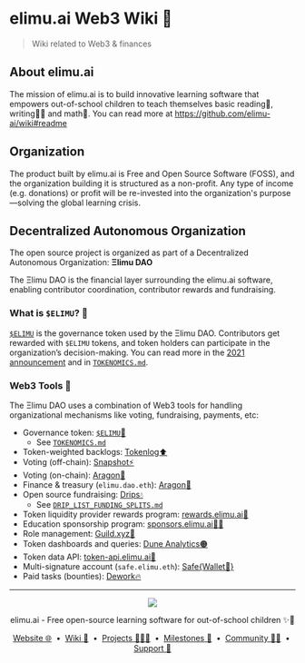 # elimu.ai Web3 Wiki 💎

> Wiki related to Web3 &amp; finances

## About elimu.ai
The mission of elimu.ai is to build innovative learning software that empowers out-of-school children to teach themselves basic reading📖, writing✍🏽 and math🔢. You can read more at https://github.com/elimu-ai/wiki#readme

## Organization
The product built by elimu.ai is Free and Open Source Software (FOSS), and the organization building it is structured as a non-profit. Any type of income (e.g. donations) or profit will be re-invested into the organization's purpose—solving the global learning crisis.

<a name="dao"></a>
## Decentralized Autonomous Organization
The open source project is organized as part of a Decentralized Autonomous Organization: **Ξlimu DAO**

The Ξlimu DAO is the financial layer surrounding the elimu.ai software, enabling contributor coordination, contributor rewards and fundraising.

### What is `$ELIMU`? 💎
[`$ELIMU`](https://etherscan.io/token/0xe29797910d413281d2821d5d9a989262c8121cc2) is the governance token used by the Ξlimu DAO. Contributors get rewarded with `$ELIMU` tokens, and token holders can participate in the organization’s decision-making. You can read more in the [2021 announcement](https://medium.com/elimu-ai/introducing-elimu-our-community-token-7767eebed862) and in [`TOKENOMICS.md`](TOKENOMICS.md).

### Web3 Tools 🔨

The Ξlimu DAO uses a combination of Web3 tools for handling organizational mechanisms like voting, fundraising, payments, etc:

- Governance token: [`$ELIMU`💎](https://etherscan.io/token/0xe29797910d413281d2821d5d9a989262c8121cc2)
  - See [`TOKENOMICS.md`](./TOKENOMICS.md)
- Token-weighted backlogs: [Tokenlog⬆️](https://tokenlog.generalmagic.io/elimu-ai/web3-wiki)
- Voting (off-chain): [Snapshot⚡](https://snapshot.org/#/elimu.eth)
- Voting (on-chain): [Aragon🦅](https://app.aragon.org/#/daos/ethereum/elimu.dao.eth/governance)
- Finance & treasury (`elimu.dao.eth`): [Aragon🦅](https://app.aragon.org/#/daos/ethereum/elimu.dao.eth/finance)
- Open source fundraising: [Drips💧](https://www.drips.network/app/drip-lists/41305178594442616889778610143373288091511468151140966646158126636698)
  - See [`DRIP_LIST_FUNDING_SPLITS.md`](./DRIP_LIST_FUNDING_SPLITS.md)
- Token liquidity provider rewards program: [rewards.elimu.ai💸](https://rewards.elimu.ai)
- Education sponsorship program: [sponsors.elimu.ai🫶🏽](https://sponsors.elimu.ai)
- Role management: [Guild.xyz🏰](https://guild.xyz/elimu)
- Token dashboards and queries: [Dune Analytics🟠](https://dune.com/elimu_ai)
- Token data API: [token-api.elimu.ai🔢](https://token-api.elimu.ai)
- Multi-signature account (`safe.elimu.eth`): [Safe{Wallet🔏}](https://app.safe.global/home?safe=eth:0xD452c1321E03c6e34aD8c6F60b694b1E780c4B75)
- Paid tasks (bounties): [Dework🔥](https://app.dework.xyz/elimuai)

---

<p align="center">
  <img src="https://github.com/elimu-ai/webapp/blob/main/src/main/webapp/static/img/logo-text-256x78.png" />
</p>
<p align="center">
  elimu.ai - Free open-source learning software for out-of-school children ✨🚀
</p>
<p align="center">
  <a href="https://elimu.ai">Website 🌐</a>
  &nbsp;•&nbsp;
  <a href="https://github.com/elimu-ai/wiki#readme">Wiki 📃</a>
  &nbsp;•&nbsp;
  <a href="https://github.com/orgs/elimu-ai/projects?query=is%3Aopen">Projects 👩🏽‍💻</a>
  &nbsp;•&nbsp;
  <a href="https://github.com/elimu-ai/wiki/milestones">Milestones 🎯</a>
  &nbsp;•&nbsp;
  <a href="https://github.com/elimu-ai/wiki#open-source-community">Community 👋🏽</a>
  &nbsp;•&nbsp;
  <a href="https://www.drips.network/app/drip-lists/41305178594442616889778610143373288091511468151140966646158126636698">Support 💜</a>
</p>
